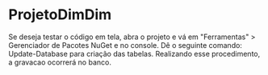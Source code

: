 # ProjetoDimDim

Se deseja testar o código em tela, abra o projeto e vá em "Ferramentas" > Gerenciador de Pacotes NuGet e no console. Dê o seguinte comando: Update-Database para criação das tabelas. Realizando esse procedimento, a gravacao ocorrerá no banco.


